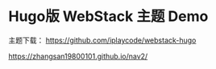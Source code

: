# Hugo版 WebStack 主题 Demo

主题下载：
https://github.com/iplaycode/webstack-hugo


https://zhangsan19800101.github.io/nav2/
